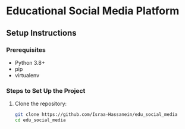 # Educational Social Media Platform

## Setup Instructions

### Prerequisites
- Python 3.8+
- pip
- virtualenv

### Steps to Set Up the Project

1. Clone the repository:
   ```bash
   git clone https://github.com/Israa-Hassanein/edu_social_media
   cd edu_social_media
